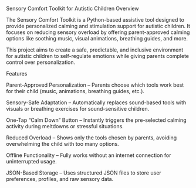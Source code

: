 Sensory Comfort Toolkit for Autistic Children
Overview

The Sensory Comfort Toolkit is a Python-based assistive tool designed to provide personalized calming and stimulation support for autistic children. It focuses on reducing sensory overload by offering parent-approved calming options like soothing music, visual animations, breathing guides, and more.

This project aims to create a safe, predictable, and inclusive environment for autistic children to self-regulate emotions while giving parents complete control over personalization.

Features

Parent-Approved Personalization – Parents choose which tools work best for their child (music, animations, breathing guides, etc.).

Sensory-Safe Adaptation – Automatically replaces sound-based tools with visuals or breathing exercises for sound-sensitive children.

One-Tap “Calm Down” Button – Instantly triggers the pre-selected calming activity during meltdowns or stressful situations.

Reduced Overload – Shows only the tools chosen by parents, avoiding overwhelming the child with too many options.

Offline Functionality – Fully works without an internet connection for uninterrupted usage.

JSON-Based Storage – Uses structured JSON files to store user preferences, profiles, and raw sensory data.
